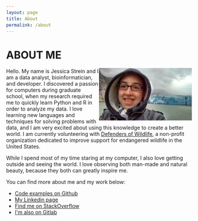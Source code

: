 ```yaml
---
layout: page
title: About
permalink: /about
---
```


<h1 class="page-heading">ABOUT ME</h1>

<img src="/assets/glacier_profile.jpg" width="50%" align="right">

Hello. My name is Jessica Strein and I am a data analyst, bioinformatician, and developer. I discovered a passion for computers during graduate school, when my research required me to quickly learn Python and R in order to analyze my data. I love learning new languages and techniques for solving problems with data, and I am very excited about using this knowledge to create a better world. I am currently volunteering with [Defenders of Wildlife](www.defenders.org), a non-profit organization dedicated to improve support for endangered wildlife in the United States.

While I spend most of my time staring at my computer, I also love getting outside and seeing the world. I love observing both man-made and natural beauty, because they both can greatly inspire me.

You can find more about me and my work below:

* [Code examples on Github](https://github.com/jess28)
* [My Linkedin page](www.linkedin.com/in/jessicastrein)
* [Find me on StackOverflow](http://stackoverflow.com/users/5442607/jessica-s)
* [I'm also on Gitlab](https://gitlab.com/u/jess28)

